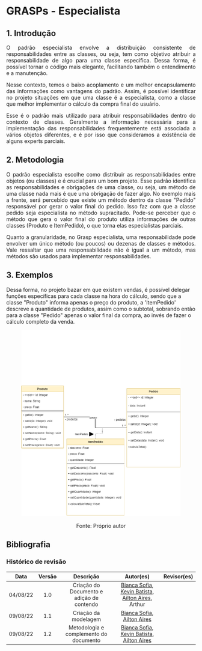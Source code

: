 # GRASPs - Especialista

## 1. Introdução
<p align="justify"> O padrão especialista envolve a distribuição consistente de responsabilidades entre as classes, ou seja,
tem como objetivo atribuir a responsabilidade de algo para uma classe específica. Dessa forma, é possível tornar o código mais elegante, facilitando
também o entendimento e a manutenção.
</p>
<p align="justify"> Nesse contexto, temos o baixo acoplamento e um melhor encapsulamento das informações como vantagens do padrão. Assim, é possível identificar no projeto 
situações em que uma classe é a especialista, como a classe que melhor implementar o cálculo da compra final do usuário.
</p>
<p align="justify"> Esse é o padrão mais utilizado para atribuir responsabilidades dentro do contexto de classes. Geralmente a informação necessária para a
implementação das responsabilidades frequentemente está associada a vários objetos diferentes, e é por isso que consideramos a existência de alguns experts
parciais.   
</p>

## 2. Metodologia

<p align="justify"> O padrão especialista escolhe como distribuir as responsabilidades entre objetos (ou classes) e é crucial para um bom projeto.
Esse padrão identifica as responsabilidades e obrigações de uma classe, ou seja, um método de uma classe nada mais é que uma obrigação de fazer algo.
No exemplo mais a frente, será percebido que existe um método dentro da classe "Pedido" responsável por gerar o valor final do pedido. Isso faz com
que a classe pedido seja especialista no método supracitado. Pode-se perceber que o método que gera o valor final do produto utiliza informações de outras classes (Produto e ItemPedido), o que torna elas especialistas parciais.
</p>

<p align="justify">Quanto a granularidade, no Grasp especialista, uma responsabilidade pode envolver um único método (ou poucos) ou dezenas de classes e métodos.
Vale ressaltar que uma responsabilidade não é igual a um método, mas métodos são usados para implementar responsabilidades.

</p>

## 3.  Exemplos
Dessa forma, no projeto bazar em que existem vendas, é possível delegar funções específicas para cada classe na hora do cálculo, sendo que a classe "Produto"
informa apenas o preço do produto, a 'ItemPedido' descreve a quantidade de produtos, assim como o subtotal, sobrando então para a classe "Pedido"
apenas o valor final da compra, ao invés de fazer o cálculo completo da venda.

<figure>

  ![Exemplo de especialista](../img/especialista.png)
  <figcaption style="text-align: center !important">
    Fonte: Próprio autor
  </figcaption>
  
</figure>


## Bibliografia


### Histórico de revisão

| Data | Versão | Descrição | Autor(es)|Revisor(es)|
|:----:|:------:|:---------:|:--------:|:--------:|
| 04/08/22 | 1.0 | Criação do Documento e adição de contendo| [Bianca Sofia](https://github.com/biancasofia), [Kevin Batista](https://github.com/k3vin-batista), [Ailton Aires](https://github.com/ailtonaires), Arthur  | |
| 09/08/22 | 1.1 | Criação da modelagem| [Bianca Sofia](https://github.com/biancasofia), [Ailton Aires](https://github.com/ailtonaires) | |
| 09/08/22 | 1.2 | Metodologia e complemento do documento| [Bianca Sofia](https://github.com/biancasofia), [Kevin Batista](https://github.com/k3vin-batista), [Ailton Aires](https://github.com/ailtonaires) | |
